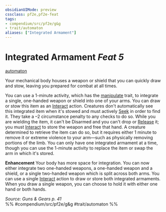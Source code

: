 ```yaml
---
obsidianUIMode: preview
cssclass: pf2e,pf2e-feat
tags:
- compendium/src/pf2e/g&g
- trait/automaton
aliases: ["Integrated Armament"]
---
```

# Integrated Armament  *Feat 5*  
[automaton](/rules/traits/automaton-g-g.md)  


Your mechanical body houses a weapon or shield that you can quickly draw and stow, leaving you prepared for combat at all times.

You can use a 1-minute activity, which has the [manipulate](/rules/traits/manipulate.md) trait, to integrate a single, one-handed weapon or shield into one of your arms. You can draw or stow this item as an [Interact](/rules/actions/interact.md) action. Creatures don't automatically see this integrated item when it's stowed and must actively [Seek](/rules/actions/seek.md) in order to find it. They take a –2 circumstance penalty to any checks to do so. While you are wielding the item, it can't be Disarmed and you can't drop or [Release](/rules/actions/release.md) it; you must [Interact](/rules/actions/interact.md) to store the weapon and free that hand. A creature determined to retrieve the item can do so, but it requires either 1 minute to remove it or extreme violence to your arm—such as physically removing portions of the limb. You can only have one integrated armament at a time, though you can use the 1-minute activity to replace the item or swap the arm in which it's stored.

**Enhancement** Your body has more space for integration. You can now either integrate two one-handed weapons, a one-handed weapon and a shield, or a single two-handed weapon which is split across both arms. You can use a single [Interact](/rules/actions/interact.md) action to draw or store both integrated armaments. When you draw a single weapon, you can choose to hold it with either one hand or both hands.

*Source: Guns & Gears p. 41*  
%% #compendium/src/pf2e/g&g #trait/automaton %%